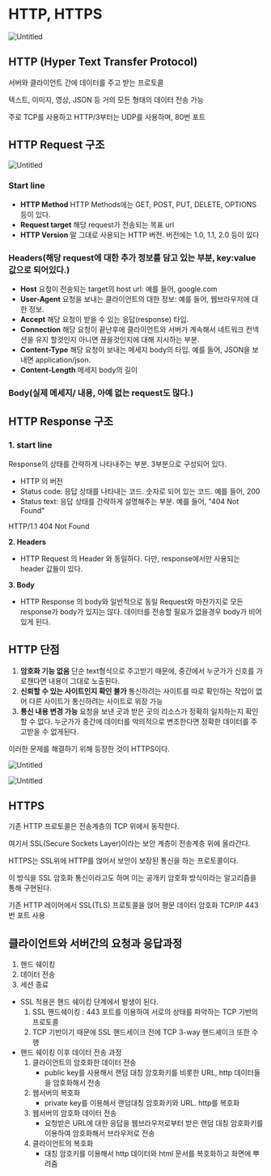 # **HTTP, HTTPS**

![Untitled](https://s3-us-west-2.amazonaws.com/secure.notion-static.com/0567152b-bfc1-4d04-97b9-de3930088af5/Untitled.png)

## HTTP (Hyper Text Transfer Protocol)

서버와 클라이언트 간에 데이터를 주고 받는 프로토콜

텍스트, 이미지, 영상, JSON 등 거의 모든 형태의 데이터 전송 가능

주로 TCP를 사용하고 HTTP/3부터는 UDP를 사용하며, 80번 포트

## **HTTP Request 구조**

![Untitled](https://s3-us-west-2.amazonaws.com/secure.notion-static.com/ec7c8a25-9486-491e-bd75-35163be55616/Untitled.png)

### **Start line**

- **HTTP Method**
HTTP Methods에는 GET, POST, PUT, DELETE, OPTIONS 등이 있다.
- **Request target**
해당 request가 전송되는 목표 url
- **HTTP Version**
말 그대로 사용되는 HTTP 버전. 버전에는 1.0, 1.1, 2.0 등이 있다

### **Headers(해당 request에 대한 추가 정보를 담고 있는 부분, key:value 값으로 되어있다.)**

- **Host**
요청이 전송되는 target의 host url: 예를 들어, google.com
- **User-Agent**
요청을 보내는 클라이언트의 대한 정보: 예를 들어, 웹브라우저에 대한 정보.
- **Accept**
해당 요청이 받을 수 있는 응답(response) 타입.
- **Connection**
해당 요청이 끝난후에 클라이언트와 서버가 계속해서 네트워크 컨넥션을 유지 할것인지 아니면 끊을것인지에 대해 지시하는 부분.
- **Content-Type**
해당 요청이 보내는 메세지 body의 타입. 예를 들어, JSON을 보내면 application/json.
- **Content-Length**
메세지 body의 길이

### Body(실제 메세지/ 내용, 아예 없는 request도 많다.)

## **HTTP Response 구조**

### **1. start line**

Response의 상태를 간략하게 나타내주는 부분. 3부분으로 구성되어 있다.

- HTTP 의 버전
- Status code: 응답 상태를 나타내는 코드. 숫자로 되어 있는 코드. 예를 들어, 200
- Status text: 응답 상태를 간략하게 설명해주는 부분. 예를 들어, "404 Not Found"

HTTP/1.1 404 Not Found

**2. Headers**

- HTTP Request 의 Header 와 동일하다.
다만, response에서만 사용되는 header 값들이 있다.

**3. Body**

- HTTP Response 의 body와 일반적으로 동일
Request와 마찬가지로 모든 response가 body가 있지는 않다. 데이터를 전송할 필요가 없을경우 body가 비어있게 된다.

## HTTP 단점

1. **암호화 기능 없음**                                                                                                                                              단순 text형식으로 주고받기 때문에, 중간에서 누군가가 신호를 가로챈다면 내용이 그대로 노출된다.
2. **신뢰할 수 있는 사이트인지 확인 불가**
통신하려는 사이트를 따로 확인하는 작업이 없어 다른 사이트가 통신하려는 사이트로 위장 가능
3. **통신 내용 변경 가능**
요청을 보낸 곳과 받은 곳의 리소스가 정확히 일치하는지 확인할 수 없다.
누군가가 중간에 데이터를 악의적으로 변조한다면 정확한 데이터를 주고받을 수 없게된다.

이러한 문제를 해결하기 위해 등장한 것이 HTTPS이다.

 

![Untitled](https://s3-us-west-2.amazonaws.com/secure.notion-static.com/ee2ca94e-2bcb-41e0-ab16-9232316e821b/Untitled.png)

![Untitled](https://s3-us-west-2.amazonaws.com/secure.notion-static.com/795984ce-a591-496c-bc71-34831adb09eb/Untitled.png)

## HTTPS

기존 HTTP 프로토콜은 전송계층의 TCP 위에서 동작한다. 

여기서 SSL(Secure Sockets Layer)이라는 보안 계층이 전송계층 위에 올라간다.

HTTPS는 SSL위에 HTTP를 얹어서 보안이 보장된 통신을 하는 프로토콜이다. 

이 방식을 SSL 암호화 통신이라고도 하며 이는 공개키 암호화 방식이라는 알고리즘을 통해 구현된다.

기존 HTTP 레이어에서 SSL(TLS) 프로토콜을 얹어 평문 데이터 암호화 TCP/IP 443번 포트 사용

## 클라이언트와 서버간의 요청과 응답과정

1. 핸드 쉐이킹
2. 데이터 전송
3. 세션 종료
- SSL 적용은 핸드 쉐이킹 단계에서 발생이 된다.
    1. SSL 핸드쉐이킹 : 443 포트를 이용하여 서로의 상태를 파악하는 TCP 기반의 프로토콜
    2. TCP 기반이기 때문에 SSL 핸드세이크 전에 TCP 3-way 핸드셰이크 또한 수행
- 핸드 쉐이킹 이후 데이터 전송 과정
    1. 클라이언트의 암호화한 데이터 전송
        - public key를 사용해서 랜덤 대칭 암호화키를 비롯한 URL, http 데이터들을 암호화해서 전송
    2. 웹서버의 복호화
        - private key를 이용해서 랜덤대칭 암호화키와 URL. http를 복호화
    3. 웹서버의 암호화 데이터 전송
        - 요청받은 URL에 대한 응답을 웹브라우저로부터 받은 랜덤 대칭 암호화키를 이용하여 암호화해서 브라우저로 전송
    4. 클라이언트의 복호화
        - 대칭 암호키를 이용해서 http 데이터와 html 문서를 복호화하고 화면에 뿌려줌